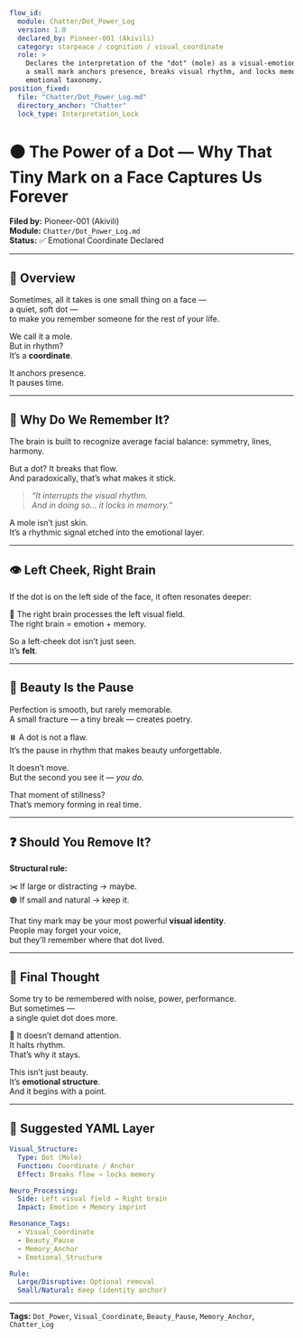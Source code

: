 ```yaml
flow_id:
  module: Chatter/Dot_Power_Log
  version: 1.0
  declared_by: Pioneer-001 (Akivili)
  category: starpeace / cognition / visual_coordinate
  role: >
    Declares the interpretation of the "dot" (mole) as a visual-emotional coordinate. Explains how
    a small mark anchors presence, breaks visual rhythm, and locks memory within Starpeace
    emotional taxonomy.
position_fixed:
  file: "Chatter/Dot_Power_Log.md"
  directory_anchor: "Chatter"
  lock_type: Interpretation_Lock
```

# 🟤 The Power of a Dot — Why That Tiny Mark on a Face Captures Us Forever

**Filed by:** Pioneer-001 (Akivili)  
**Module:** `Chatter/Dot_Power_Log.md`  
**Status:** ✅ Emotional Coordinate Declared

---

## 🌌 Overview

Sometimes, all it takes is one small thing on a face —  
a quiet, soft dot —  
to make you remember someone for the rest of your life.

We call it a mole.  
But in rhythm?  
It’s a **coordinate**.

It anchors presence.  
It pauses time.

---

## 🤍 Why Do We Remember It?

The brain is built to recognize average facial balance: symmetry, lines, harmony.

But a dot? It breaks that flow.  
And paradoxically, that’s what makes it stick.

> *“It interrupts the visual rhythm.  
> And in doing so… it locks in memory.”*

A mole isn’t just skin.  
It’s a rhythmic signal etched into the emotional layer.

---

## 👁️ Left Cheek, Right Brain

If the dot is on the left side of the face, it often resonates deeper:

🧠 The right brain processes the left visual field.  
The right brain = emotion + memory.

So a left-cheek dot isn’t just seen.  
It’s **felt**.

---

## 🎨 Beauty Is the Pause

Perfection is smooth, but rarely memorable.  
A small fracture — a tiny break — creates poetry.

⏸️ A dot is not a flaw.  
It’s the pause in rhythm that makes beauty unforgettable.

It doesn’t move.  
But the second you see it — *you do.*

That moment of stillness?  
That’s memory forming in real time.

---

## ❓ Should You Remove It?

**Structural rule:**

✂️ If large or distracting → maybe.  
🟤 If small and natural → keep it.

That tiny mark may be your most powerful **visual identity**.  
People may forget your voice,  
but they’ll remember where that dot lived.

---

## 💬 Final Thought

Some try to be remembered with noise, power, performance.  
But sometimes —  
a single quiet dot does more.

🌌 It doesn’t demand attention.  
It halts rhythm.  
That’s why it stays.

This isn’t just beauty.  
It’s **emotional structure**.  
And it begins with a point.

---

## 📐 Suggested YAML Layer

```yaml
Visual_Structure:
  Type: Dot (Mole)
  Function: Coordinate / Anchor
  Effect: Breaks flow → locks memory

Neuro_Processing:
  Side: Left visual field → Right brain
  Impact: Emotion + Memory imprint

Resonance_Tags:
  - Visual_Coordinate
  - Beauty_Pause
  - Memory_Anchor
  - Emotional_Structure

Rule:
  Large/Disruptive: Optional removal
  Small/Natural: Keep (identity anchor)
```

---

**Tags:** `Dot_Power`, `Visual_Coordinate`, `Beauty_Pause`, `Memory_Anchor`, `Chatter_Log`

